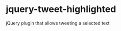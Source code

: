 jquery-tweet-highlighted
========================

jQuery plugin that allows tweeting a selected text
